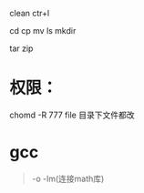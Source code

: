 clean ctr+l

cd
cp
mv
ls
mkdir

tar
zip

# 权限：

chomd -R 777 file 目录下文件都改






# gcc 

> -o
> -lm(连接math库)

